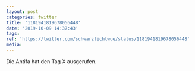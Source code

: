 ```yaml
---
layout: post
categories: twitter
title: '1181941819678056448'
date: '2019-10-09 14:37:43'
tags: 
ref: 'https://twitter.com/schwarzlichtwue/status/1181941819678056448'
media:
---
```

Die Antifa hat den Tag X ausgerufen.